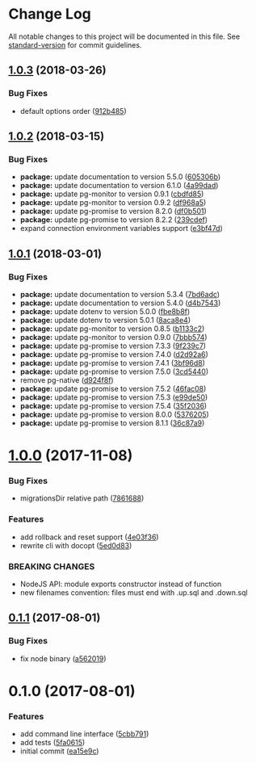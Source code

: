 # Change Log

All notable changes to this project will be documented in this file. See [standard-version](https://github.com/conventional-changelog/standard-version) for commit guidelines.

<a name="1.0.3"></a>
## [1.0.3](https://github.com/urbica/pg-migrate/compare/v1.0.2...v1.0.3) (2018-03-26)


### Bug Fixes

* default options order ([912b485](https://github.com/urbica/pg-migrate/commit/912b485))



<a name="1.0.2"></a>
## [1.0.2](https://github.com/urbica/pg-migrate/compare/v1.0.1...v1.0.2) (2018-03-15)


### Bug Fixes

* **package:** update documentation to version 5.5.0 ([605306b](https://github.com/urbica/pg-migrate/commit/605306b))
* **package:** update documentation to version 6.1.0 ([4a99dad](https://github.com/urbica/pg-migrate/commit/4a99dad))
* **package:** update pg-monitor to version 0.9.1 ([cbdfd85](https://github.com/urbica/pg-migrate/commit/cbdfd85))
* **package:** update pg-monitor to version 0.9.2 ([df968a5](https://github.com/urbica/pg-migrate/commit/df968a5))
* **package:** update pg-promise to version 8.2.0 ([df0b501](https://github.com/urbica/pg-migrate/commit/df0b501))
* **package:** update pg-promise to version 8.2.2 ([239cdef](https://github.com/urbica/pg-migrate/commit/239cdef))
* expand connection environment variables support ([e3bf47d](https://github.com/urbica/pg-migrate/commit/e3bf47d))



<a name="1.0.1"></a>
## [1.0.1](https://github.com/urbica/pg-migrate/compare/v1.0.0...v1.0.1) (2018-03-01)


### Bug Fixes

* **package:** update documentation to version 5.3.4 ([7bd6adc](https://github.com/urbica/pg-migrate/commit/7bd6adc))
* **package:** update documentation to version 5.4.0 ([d4b7543](https://github.com/urbica/pg-migrate/commit/d4b7543))
* **package:** update dotenv to version 5.0.0 ([fbe8b8f](https://github.com/urbica/pg-migrate/commit/fbe8b8f))
* **package:** update dotenv to version 5.0.1 ([8aca8e4](https://github.com/urbica/pg-migrate/commit/8aca8e4))
* **package:** update pg-monitor to version 0.8.5 ([b1133c2](https://github.com/urbica/pg-migrate/commit/b1133c2))
* **package:** update pg-monitor to version 0.9.0 ([7bbb574](https://github.com/urbica/pg-migrate/commit/7bbb574))
* **package:** update pg-promise to version 7.3.3 ([9f239c7](https://github.com/urbica/pg-migrate/commit/9f239c7))
* **package:** update pg-promise to version 7.4.0 ([d2d92a6](https://github.com/urbica/pg-migrate/commit/d2d92a6))
* **package:** update pg-promise to version 7.4.1 ([3bf96d8](https://github.com/urbica/pg-migrate/commit/3bf96d8))
* **package:** update pg-promise to version 7.5.0 ([3cd5440](https://github.com/urbica/pg-migrate/commit/3cd5440))
* remove pg-native ([d924f8f](https://github.com/urbica/pg-migrate/commit/d924f8f))
* **package:** update pg-promise to version 7.5.2 ([46fac08](https://github.com/urbica/pg-migrate/commit/46fac08))
* **package:** update pg-promise to version 7.5.3 ([e99de50](https://github.com/urbica/pg-migrate/commit/e99de50))
* **package:** update pg-promise to version 7.5.4 ([35f2036](https://github.com/urbica/pg-migrate/commit/35f2036))
* **package:** update pg-promise to version 8.0.0 ([5376205](https://github.com/urbica/pg-migrate/commit/5376205))
* **package:** update pg-promise to version 8.1.1 ([36c87a9](https://github.com/urbica/pg-migrate/commit/36c87a9))



<a name="1.0.0"></a>
# [1.0.0](https://github.com/urbica/pg-migrate/compare/v0.1.1...v1.0.0) (2017-11-08)


### Bug Fixes

* migrationsDir relative path ([7861688](https://github.com/urbica/pg-migrate/commit/7861688))


### Features

* add rollback and reset support ([4e03f36](https://github.com/urbica/pg-migrate/commit/4e03f36))
* rewrite cli with docopt ([5ed0d83](https://github.com/urbica/pg-migrate/commit/5ed0d83))


### BREAKING CHANGES

* NodeJS API: module exports constructor instead of function
* new filenames convention: files must end with .up.sql and .down.sql



<a name="0.1.1"></a>
## [0.1.1](https://github.com/urbica/pg-migrate/compare/v0.1.0...v0.1.1) (2017-08-01)


### Bug Fixes

* fix node binary ([a562019](https://github.com/urbica/pg-migrate/commit/a562019))



<a name="0.1.0"></a>
# 0.1.0 (2017-08-01)


### Features

* add command line interface ([5cbb791](https://github.com/urbica/pg-migrate/commit/5cbb791))
* add tests ([5fa0615](https://github.com/urbica/pg-migrate/commit/5fa0615))
* initial commit ([ea15e9c](https://github.com/urbica/pg-migrate/commit/ea15e9c))
